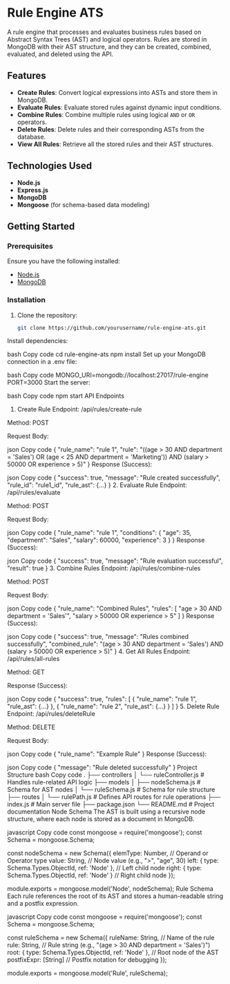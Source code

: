 # Rule Engine ATS

A rule engine that processes and evaluates business rules based on Abstract Syntax Trees (AST) and logical operators. Rules are stored in MongoDB with their AST structure, and they can be created, combined, evaluated, and deleted using the API.

## Features

- **Create Rules**: Convert logical expressions into ASTs and store them in MongoDB.
- **Evaluate Rules**: Evaluate stored rules against dynamic input conditions.
- **Combine Rules**: Combine multiple rules using logical `AND` or `OR` operators.
- **Delete Rules**: Delete rules and their corresponding ASTs from the database.
- **View All Rules**: Retrieve all the stored rules and their AST structures.

## Technologies Used

- **Node.js**
- **Express.js**
- **MongoDB**
- **Mongoose** (for schema-based data modeling)

## Getting Started

### Prerequisites

Ensure you have the following installed:

- [Node.js](https://nodejs.org/)
- [MongoDB](https://www.mongodb.com/)

### Installation

1. Clone the repository:

   ```bash
   git clone https://github.com/yourusername/rule-engine-ats.git
Install dependencies:

bash
Copy code
cd rule-engine-ats
npm install
Set up your MongoDB connection in a .env file:

bash
Copy code
MONGO_URI=mongodb://localhost:27017/rule-engine
PORT=3000
Start the server:

bash
Copy code
npm start
API Endpoints
1. Create Rule
Endpoint: /api/rules/create-rule

Method: POST

Request Body:

json
Copy code
{
  "rule_name": "rule 1",
  "rule": "((age > 30 AND department = 'Sales') OR (age < 25 AND department = 'Marketing')) AND (salary > 50000 OR experience > 5)"
}
Response (Success):

json
Copy code
{
  "success": true,
  "message": "Rule created successfully",
  "rule_id": "rule1_id",
  "rule_ast": {...}
}
2. Evaluate Rule
Endpoint: /api/rules/evaluate

Method: POST

Request Body:

json
Copy code
{
  "rule_name": "rule 1",
  "conditions": {
    "age": 35,
    "department": "Sales",
    "salary": 60000,
    "experience": 3
  }
}
Response (Success):

json
Copy code
{
  "success": true,
  "message": "Rule evaluation successful",
  "result": true
}
3. Combine Rules
Endpoint: /api/rules/combine-rules

Method: POST

Request Body:

json
Copy code
{
  "rule_name": "Combined Rules",
  "rules": [
    "age > 30 AND department = 'Sales'",
    "salary > 50000 OR experience > 5"
  ]
}
Response (Success):

json
Copy code
{
  "success": true,
  "message": "Rules combined successfully",
  "combined_rule": "(age > 30 AND department = 'Sales') AND (salary > 50000 OR experience > 5)"
}
4. Get All Rules
Endpoint: /api/rules/all-rules

Method: GET

Response (Success):

json
Copy code
{
  "success": true,
  "rules": [
    {
      "rule_name": "rule 1",
      "rule_ast": {...}
    },
    {
      "rule_name": "rule 2",
      "rule_ast": {...}
    }
  ]
}
5. Delete Rule
Endpoint: /api/rules/deleteRule

Method: DELETE

Request Body:

json
Copy code
{
  "rule_name": "Example Rule"
}
Response (Success):

json
Copy code
{
  "message": "Rule deleted successfully"
}
Project Structure
bash
Copy code
.
├── controllers
│   └── ruleController.js       # Handles rule-related API logic
├── models
│   ├── nodeSchema.js           # Schema for AST nodes
│   └── ruleSchema.js           # Schema for rule structure
├── routes
│   └── rulePath.js             # Defines API routes for rule operations
├── index.js                    # Main server file
├── package.json
└── README.md                   # Project documentation
Node Schema
The AST is built using a recursive node structure, where each node is stored as a document in MongoDB.

javascript
Copy code
const mongoose = require('mongoose');
const Schema = mongoose.Schema;

const nodeSchema = new Schema({
    elemType: Number,  // Operand or Operator type
    value: String,     // Node value (e.g., ">", "age", 30)
    left: { type: Schema.Types.ObjectId, ref: 'Node' },  // Left child node
    right: { type: Schema.Types.ObjectId, ref: 'Node' }  // Right child node
});

module.exports = mongoose.model('Node', nodeSchema);
Rule Schema
Each rule references the root of its AST and stores a human-readable string and a postfix expression.

javascript
Copy code
const mongoose = require('mongoose');
const Schema = mongoose.Schema;

const ruleSchema = new Schema({
    ruleName: String,  // Name of the rule
    rule: String,      // Rule string (e.g., "(age > 30 AND department = 'Sales')")
    root: { type: Schema.Types.ObjectId, ref: 'Node' },  // Root node of the AST
    postfixExpr: [String]  // Postfix notation for debugging
});

module.exports = mongoose.model('Rule', ruleSchema);
